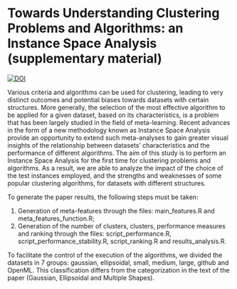 # Towards Understanding Clustering Problems and Algorithms: an Instance Space Analysis (supplementary material)

<a href="https://doi.org/10.5281/zenodo.4647985"><img src="https://zenodo.org/badge/DOI/10.5281/zenodo.4647985.svg" alt="DOI"></a>

Various criteria and algorithms can be used for clustering, leading to very distinct outcomes and potential biases towards datasets with certain structures. More generally, the selection of the most effective algorithm to be applied for a given dataset, based on its characteristics, is a problem that has been largely studied in the field of meta-learning. Recent advances in the form of a new methodology known as Instance Space Analysis provide an opportunity to extend such meta-analyses to gain greater visual insights of the relationship between datasets’ characteristics and the performance of different algorithms. The aim of this study is to perform an Instance Space Analysis for the first time for clustering problems and algorithms. As a result, we are able to analyze the impact of the choice of the test instances employed, and the strengths and weaknesses of some popular clustering algorithms, for datasets with different structures. 

To generate the paper results, the following steps must be taken:

1) Generation of meta-features through the files: main_features.R and meta_features_function.R;
2) Generation of the number of clusters, clusters, performance measures and ranking through the files: script_performance.R, script_performance_stability.R, script_ranking.R and results_analysis.R.

To facilitate the control of the execution of the algorithms, we divided the datasets in 7 groups: gaussian, ellipsoidal, small, medium, large, github and OpenML. This classification differs from the categorization in the text of the paper (Gaussian, Ellipsoidal and Multiple Shapes).
